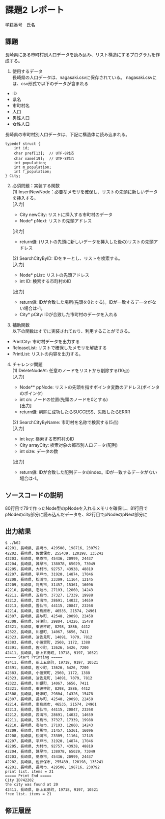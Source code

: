 # 課題2 レポート
学籍番号　氏名


## 課題
長崎県にある市町村別人口データを読み込み、リスト構造にするプログラムを作成する。

1. 使用するデータ  
長崎県の人口データは、nagasaki.csvに保存されている。
nagasaki.csvには、csv形式で以下のデータが含まれる
- ID
- 県名
- 市町村名
- 人口
- 男性人口
- 女性人口

長崎県の市町村別人口データは、下記に構造体に読み込まれる。
```
typedef struct {
    int id;
    char pref[13];  // UTF-8対応
    char name[19];  // UTF-8対応
    int population;
    int m_population;
    int f_population;
} City;
```

2. 必須問題：実装する関数  
(1) InsertNewNode：必要なメモリを確保し、リストの先頭に新しいデータを挿入する。  
    [入力]
    - City newCity: リストに挿入する市町村のデータ
    - Node* pNext: リストの先頭アドレス  

    [出力]  
    - return値: (リストの先頭に新しいデータを挿入した後の)リストの先頭アドレス

    (2) SearchCityByID: IDをキーとし、リストを検索する。  
    [入力]  
    - Node* pList: リストの先頭アドレス
    - int ID: 検索する市町村のID 
    
    [出力]  
    - return値: IDが合致した場所(先頭を0とする)。IDが一致するデータがない場合は-1。  
    - City* pCity: IDが合致した市町村のデータを入れる

3. 補助関数  
以下の関数はすでに実装されており、利用することができる。  
- PrintCity: 市町村データを出力する
- ReleaseList: リストで確保したメモリを解放する
- PrintList: リストの内容を出力する。

4. チャレンジ問題  
(1) DeleteNodeAt: 任意のノードをリストから削除する(10点)  
    [入力]  
    - Node** ppNode: リストの先頭を指すポインタ変数のアドレス(ポインタのポインタ)  
    - int cn: ノードの位置(先頭のノードを0とする)  
    [出力]  
    - return値: 削除に成功したらSUCCESS、失敗したらERRR  

    (2) SearchCityByName: 市町村を名称で検索する(5点)  
    [入力]
    - int key: 検索する市町村のID
    - City arrayCity: 検索対象の都市別人口データ(配列)
    - int size: データの数  

    [出力]  
    - return値: IDが合致した配列データのindex。IDが一致するデータがない場合は-1。

## ソースコードの説明
80行目で79で作ったNode型のpNodeを入れるメモリを確保し、81行目でpNodeのcity部分に読み込んだデータを、82行目でpNodeのpNext部分に


## 出力結果

```
$ ./k02
42201, 長崎県, 長崎市, 429508, 198716, 230792
42202, 長崎県, 佐世保市, 255439, 120198, 135241
42203, 長崎県, 島原市, 45436, 20999, 24437     
42204, 長崎県, 諫早市, 138078, 65029, 73049    
42205, 長崎県, 大村市, 92757, 43938, 48819     
42207, 長崎県, 平戸市, 31920, 14874, 17046     
42208, 長崎県, 松浦市, 23309, 11164, 12145     
42209, 長崎県, 対馬市, 31457, 15361, 16096     
42210, 長崎県, 壱岐市, 27103, 12860, 14243     
42211, 長崎県, 五島市, 37327, 17339, 19988     
42212, 長崎県, 西海市, 28691, 14032, 14659
42213, 長崎県, 雲仙市, 44115, 20847, 23268
42214, 長崎県, 南島原市, 46535, 21574, 24961
42307, 長崎県, 長与町, 42548, 20090, 22458
42308, 長崎県, 時津町, 29804, 14326, 15478
42321, 長崎県, 東彼杵町, 8298, 3886, 4412
42322, 長崎県, 川棚町, 14067, 6656, 7411
42323, 長崎県, 波佐見町, 14891, 7079, 7812
42383, 長崎県, 小値賀町, 2560, 1172, 1388
42391, 長崎県, 佐々町, 13626, 6426, 7200
42411, 長崎県, 新上五島町, 19718, 9197, 10521
===== Start Printing =====
42411, 長崎県, 新上五島町, 19718, 9197, 10521
42391, 長崎県, 佐々町, 13626, 6426, 7200
42383, 長崎県, 小値賀町, 2560, 1172, 1388
42323, 長崎県, 波佐見町, 14891, 7079, 7812
42322, 長崎県, 川棚町, 14067, 6656, 7411
42321, 長崎県, 東彼杵町, 8298, 3886, 4412
42308, 長崎県, 時津町, 29804, 14326, 15478
42307, 長崎県, 長与町, 42548, 20090, 22458
42214, 長崎県, 南島原市, 46535, 21574, 24961
42213, 長崎県, 雲仙市, 44115, 20847, 23268
42212, 長崎県, 西海市, 28691, 14032, 14659
42211, 長崎県, 五島市, 37327, 17339, 19988
42210, 長崎県, 壱岐市, 27103, 12860, 14243
42209, 長崎県, 対馬市, 31457, 15361, 16096
42208, 長崎県, 松浦市, 23309, 11164, 12145
42207, 長崎県, 平戸市, 31920, 14874, 17046
42205, 長崎県, 大村市, 92757, 43938, 48819
42204, 長崎県, 諫早市, 138078, 65029, 73049
42203, 長崎県, 島原市, 45436, 20999, 24437
42202, 長崎県, 佐世保市, 255439, 120198, 135241
42201, 長崎県, 長崎市, 429508, 198716, 230792
print list. items = 21
===== Print End =====
City ID?42202
the city was found at 20
42411, 長崎県, 新上五島町, 19718, 9197, 10521
free list. items = 21
```

## 修正履歴


